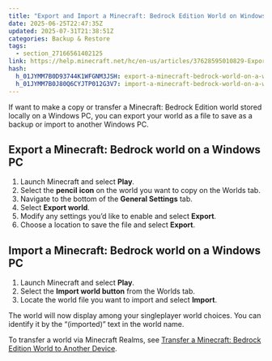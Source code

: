 ```yaml
---
title: "Export and Import a Minecraft: Bedrock Edition World on Windows PC"
date: 2025-06-25T22:47:35Z
updated: 2025-07-31T21:38:51Z
categories: Backup & Restore
tags:
  - section_27166561402125
link: https://help.minecraft.net/hc/en-us/articles/37628595010829-Export-and-Import-a-Minecraft-Bedrock-Edition-World-on-Windows-PC
hash:
  h_01JYMM7B0D93744K1WFGNM3JSH: export-a-minecraft-bedrock-world-on-a-windows-pc
  h_01JYMM7B0J80Q6CYJTP012G3V7: import-a-minecraft-bedrock-world-on-a-windows-pc
---
```


If want to make a copy or transfer a Minecraft: Bedrock Edition world stored locally on a Windows PC, you can export your world as a file to save as a backup or import to another Windows PC.

## Export a Minecraft: Bedrock world on a Windows PC

1.  Launch Minecraft and select **Play**.
2.  Select the **pencil** **icon** on the world you want to copy on the Worlds tab.
3.  Navigate to the bottom of the **General Settings** tab.
4.  Select **Export world**.
5.  Modify any settings you’d like to enable and select **Export**.
6.  Choose a location to save the file and select **Export**.

## Import a Minecraft: Bedrock world on a Windows PC

1.  Launch Minecraft and select **Play**.
2.  Select the **Import world button** from the Worlds tab.
3.  Locate the world file you want to import and select **Import**.

The world will now display among your singleplayer world choices. You can identify it by the “(imported)” text in the world name.

To transfer a world via Minecraft Realms, see [Transfer a Minecraft: Bedrock Edition World to Another Device](./Use-Realms-to-Transfer-a-Minecraft-Bedrock-Edition-World-to-Another-Device.md).
